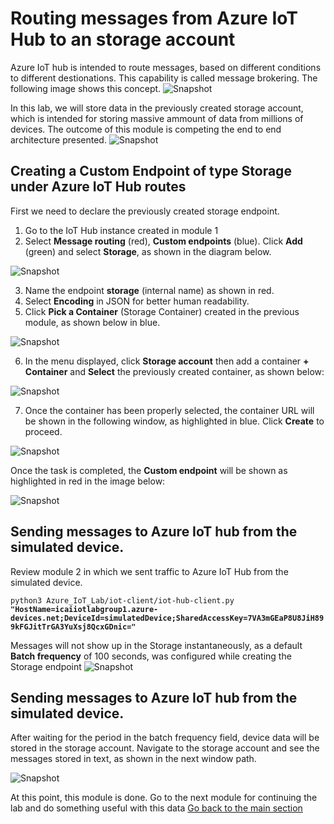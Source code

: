 # Routing messages from Azure IoT Hub to an storage account
Azure IoT hub is intended to route messages, based on different conditions to different destionations. This capability is called message brokering. The following image shows this concept.
![Snapshot](../images/message-enrichments-flow.png "Azure VM")

In this lab, we will store data in the previously created storage account, which is intended for storing massive ammount of data from millions of devices.
The outcome of this module is competing the end to end architecture presented.
![Snapshot](../images/Lab.png "Storage")

## Creating a Custom Endpoint of type Storage under Azure IoT Hub routes

First we need to declare the previously created storage endpoint. 
1. Go to the IoT Hub instance created in module 1
2. Select **Message routing** (red), **Custom endpoints** (blue). Click **Add** (green) and select **Storage**, as shown in the diagram below.

![Snapshot](../images/routing-1.png "Storage")

3. Name the endpoint **storage** (internal name) as shown in red. 
4. Select **Encoding** in JSON for better human readability. 
5. Click **Pick a Container** (Storage Container) created in the previous module, as shown below in blue.

![Snapshot](../images/routing-2.PNG "Storage")

6. In the menu displayed, click **Storage account** then add a container **+ Container** and **Select** the previously created container, as shown below:

![Snapshot](../images/routing-3.PNG "Storage")

7. Once the container has been properly selected,  the container URL will be shown in the following window, as highlighted in blue. Click **Create** to proceed.

![Snapshot](../images/routing-4.png "Storage")

Once the task is completed, the **Custom endpoint** will be shown as highlighted in red in the image below:

![Snapshot](../images/routing-5.PNG "Storage")
<!---
## Creating a Custom Endpoint of type Storage under Azure IoT Hub routes

In the previous step, we declared an Azure Storage container as a potential destination for sending device messages, but did nothing with it yet. <br/> 
In this step, we are going to configure all messages to be sent to that endpoint. For this, we need to create a route for the data<br/> 

8. In the previous blade, select the **Routes** submenu, highlighted in red and click **+Add** for creating a route, as shown below:

![Snapshot](../images/routing-6.png "Storage")

The image below will display. <br/> 
9. Input a name, for example, **route**, in the **Endpoint** dropdown, select the previously created endpoint, named **storage** and make sure the field **Enable route** is set to **Enable**

![Snapshot](../images/routing-7.png "Storage")

Note in this case all messages will go to this endpoint, since the **Routing query** is set to **True**. A very powerful query language can be input in order to route messages based on various numerous fields. Please visit the Azure IoT Hub Query Syntax [documentation](https://docs.microsoft.com/en-us/azure/iot-hub/iot-hub-devguide-routing-query-syntax) for further details.

Once the route is active, the following information will be shown in the screen.

![Snapshot](../images/routing-8.png "Storage")
--->
## Sending messages to Azure IoT hub from the simulated device.

Review module 2 in which we sent traffic to Azure IoT Hub from the simulated device.

`python3 Azure_IoT_Lab/iot-client/iot-hub-client.py `**`"HostName=icaiiotlabgroup1.azure-devices.net;DeviceId=simulatedDevice;SharedAccessKey=7VA3mGEaP8U8JiH899kFGJitTrGA3YuXsj8QcxGDnic="`**

Messages will not show up in the Storage instantaneously, as a default **Batch frequency** of 100 seconds, was configured while creating the Storage endpoint
![Snapshot](../images/simulated-10.png "Azure VM")


## Sending messages to Azure IoT hub from the simulated device.

After waiting for the period in the batch frequency field, device data will be stored in the storage account. Navigate to the storage account and see the messages stored in text, as shown in the next window path.

![Snapshot](../images/routing-9.png "Storage")


At this point, this module is done. Go to the next module for continuing the lab and do something useful with this data
[Go back to the main section](../README.md )
